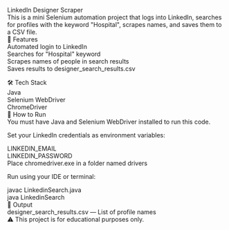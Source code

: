 LinkedIn Designer Scraper <br>
This is a mini Selenium automation project that logs into LinkedIn, searches for profiles with the keyword "Hospital", scrapes names, and saves them to a CSV file.
<br>
🚀 Features<br>
Automated login to LinkedIn<br>
Searches for "Hospital" keyword<br>
Scrapes names of people in search results<br>
Saves results to designer_search_results.csv<br>

🛠 Tech Stack<br>
Java<br>
Selenium WebDriver<br>
ChromeDriver<br>
🔐 How to Run<br>
You must have Java and Selenium WebDriver installed to run this code.<br>

Set your LinkedIn credentials as environment variables:<br>

LINKEDIN_EMAIL<br>
LINKEDIN_PASSWORD<br>
Place chromedriver.exe in a folder named drivers<br>

Run using your IDE or terminal:<br>

javac LinkedinSearch.java<br>
java LinkedinSearch<br>
📂 Output<br>
designer_search_results.csv — List of profile names<br>
⚠️ This project is for educational purposes only.<br>
